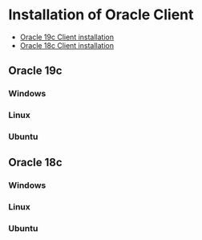 # Installation of Oracle Client

- [Oracle 19c Client installation](#oracle-19c)
- [Oracle 18c Client installation](#oracle-18c)

## Oracle 19c

### Windows

### Linux

### Ubuntu

## Oracle 18c

### Windows

### Linux

### Ubuntu
